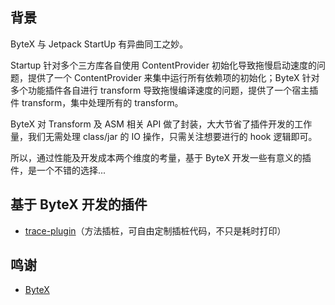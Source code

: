 ## 背景

ByteX 与 Jetpack StartUp 有异曲同工之妙。

Startup 针对多个三方库各自使用 ContentProvider 初始化导致拖慢启动速度的问题，提供了一个 ContentProvider 来集中运行所有依赖项的初始化；ByteX 针对多个功能插件各自进行 transform 导致拖慢编译速度的问题，提供了一个宿主插件 transform，集中处理所有的 transform。

ByteX 对 Transform 及 ASM 相关 API 做了封装，大大节省了插件开发的工作量，我们无需处理 class/jar 的 IO 操作，只需关注想要进行的 hook 逻辑即可。

所以，通过性能及开发成本两个维度的考量，基于 ByteX 开发一些有意义的插件，是一个不错的选择...

## 基于 ByteX 开发的插件

- [trace-plugin](trace/README.md)（方法插桩，可自由定制插桩代码，不只是耗时打印）

## 鸣谢

- [ByteX](https://github.com/bytedance/ByteX)